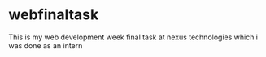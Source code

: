 # webfinaltask
This is my web development week final task at nexus technologies which i was done as an intern
